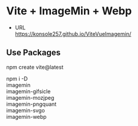 # Vite + ImageMin + Webp

- URL  
https://konsole257.github.io/ViteVueImagemin/

## Use Packages

npm create vite@latest

npm i -D  
imagemin  
imagemin-gifsicle  
imagemin-mozjpeg  
imagemin-pngquant  
imagemin-svgo  
imagemin-webp  